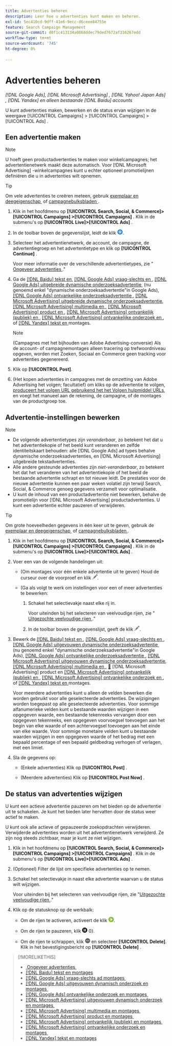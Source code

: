 ```yaml
---
title: Advertenties beheren
description: Leer hoe u advertenties kunt maken en beheren.
exl-id: 5ec410cd-9dff-41e6-9ecc-d6ceee84755e
feature: Search Campaign Management
source-git-commit: d0f1c413134a0868ddec79ded7672af316267edd
workflow-type: tm+mt
source-wordcount: '745'
ht-degree: 0%

---
```


# Advertenties beheren

*[!DNL Google Ads], [!DNL Microsoft Advertising] , [!DNL Yahoo! Japan Ads] , [!DNL Yandex] en alleen bestaande [!DNL Baidu] accounts*

U kunt advertenties maken, bewerken en de status ervan wijzigen in de weergave [!UICONTROL Campaigns] > [!UICONTROL Campaigns] > [!UICONTROL Ads] .

## Een advertentie maken

>[!NOTE]
>
>U hoeft geen productadvertenties te maken voor winkelcampagnes; het advertentienetwerk maakt deze automatisch. Voor [!DNL Microsoft Advertising] -winkelcampagnes kunt u echter optioneel promotielijnen definiëren die u in advertenties wilt opnemen.

>[!TIP]
>
>Om vele advertenties te creëren meteen, gebruik [&#x200B; exemplaar en deegeigenschap &#x200B;](/help/search-social-commerce/campaign-management/campaigns/copy-paste.md) of [&#x200B; campagnebulksbladen &#x200B;](/help/search-social-commerce/campaign-management/bulksheets/bulksheet-about.md).

1. Klik in het hoofdmenu op **[!UICONTROL Search, Social, & Commerce]> [!UICONTROL Campaigns] >[!UICONTROL Campaigns]** . Klik in de submenu&#39;s op **[!UICONTROL Live]>[!UICONTROL Ads]** .

1. In de toolbar boven de gegevenslijst, leidt de klik ![&#x200B; &#x200B;](/help/search-social-commerce/assets/add.png " tot ").

1. Selecteer het advertentienetwerk, de account, de campagne, de advertentiegroep en het advertentietype en klik op **[!UICONTROL Continue]** .

   Voor meer informatie over de verschillende advertentietypes, zie &quot;[&#x200B; Ongeveer advertenties &#x200B;](ad-about.md).&quot;

1. Ga de [[!DNL Baidu]  tekst en &#x200B;](ad-settings-baidu-text.md), [[!DNL Google Ads]  vraag-slechts en &#x200B;](ad-settings-google-call.md), [[!DNL Google Ads]  uitgebreide dynamische onderzoeksadvertentie &#x200B;](ad-settings-google-dsa.md) (nu genoemd enkel &quot;dynamische onderzoeksadvertentie&quot;in Google Ads), [[!DNL Google Ads]  ontvankelijke onderzoeksadvertentie &#x200B;](ad-settings-google-rsa.md), [[!DNL Microsoft Advertising]  uitgebreide dynamische onderzoeksadvertentie &#x200B;](ad-settings-microsoft-dsa.md), [[!DNL Microsoft Advertising]  multimedia en &#x200B;](ad-settings-microsoft-multimedia.md), [[!DNL Microsoft Advertising]  product en &#x200B;](ad-settings-microsoft-product.md), [[!DNL Microsoft Advertising]  ontvankelijk (publiek) en &#x200B;](ad-settings-microsoft-responsive.md), [[!DNL Microsoft Advertising]  ontvankelijke onderzoek en &#x200B;](ad-settings-microsoft-rsa.md), of [[!DNL Yandex]  tekst en &#x200B;](ad-settings-yandex-text.md) montages.

   >[!NOTE]
   >
   >(Campagnes met het bijhouden van Adobe Advertising-conversie) Als de account- of campagnemontages alleen tracering op trefwoordniveau opgeven, worden met Zoeken, Sociaal en Commerce geen tracking voor advertenties gegenereerd.

1. Klik op **[!UICONTROL Post]**.

1. (Het kopen advertenties in campagnes met de omzetting van Adobe Advertising het volgen; facultatief) om kliks op de advertentie te volgen, [&#x200B; produceert het volgen URL gebruikend het het Volgen hulpmiddel URLs &#x200B;](/help/search-social-commerce/tools/click-tracking-url-generate.md), en voegt het manueel aan de rekening, de campagne, of de montages van de productgroep toe.

## Advertentie-instellingen bewerken

>[!NOTE]
>
>* De volgende advertentietypes zijn *veranderbaar*, zo betekent het dat u het advertentiekopie of het beeld kunt veranderen en zelfde identiteitskaart behouden: alle [!DNL Google Ads] ad types behalve dynamische onderzoeksadvertenties, en [!DNL Microsoft Advertising] uitgebreide tekstadvertenties.
>* Alle andere gesteunde advertenties zijn *niet-veranderbaar*, zo betekent het dat het veranderen van het advertentiekopie of het beeld de bestaande advertentie schrapt en tot nieuwe leidt. De prestaties voor de nieuwe advertentie kunnen een paar weken volatiel zijn terwijl Search, Social, &amp; Commerce genoeg gegevens verzamelt voor optimalisatie.
>* U kunt de inhoud van een productadvertentie niet bewerken, behalve de promotielijn voor [!DNL Microsoft Advertising] productadvertenties. U kunt een advertentie echter pauzeren of verwijderen.

>[!TIP]
>
>Om grote hoeveelheden gegevens in één keer uit te geven, gebruik de [&#x200B; exemplaar en deegeigenschap &#x200B;](/help/search-social-commerce/campaign-management/campaigns/copy-paste.md) of [&#x200B; campagnebulksbladen &#x200B;](/help/search-social-commerce/campaign-management/bulksheets/bulksheet-about.md).

1. Klik in het hoofdmenu op **[!UICONTROL Search, Social, & Commerce]> [!UICONTROL Campaigns] >[!UICONTROL Campaigns]** . Klik in de submenu&#39;s op **[!UICONTROL Live]>[!UICONTROL Ads]** .

1. Voer een van de volgende handelingen uit:

   * (Om montages voor één enkele advertentie uit te geven) Houd de curseur over de voorproef en klik ![&#x200B; uitgeven &#x200B;](/help/search-social-commerce/assets/edit.png " ").

   * (Ga als volgt te werk om instellingen voor een of meer advertenties te bewerken:

      1. Schakel het selectievakje naast elke rij in.

         Voor uiteinden bij het selecteren van veelvoudige rijen, zie &quot;[&#x200B; Uitgezochte veelvoudige rijen &#x200B;](/help/search-social-commerce/common-tasks/navigation-editing-selection/multiple-rows-select.md).&quot;

      1. In de toolbar boven de gegevenslijst, geeft de klik ![&#x200B; &#x200B;](/help/search-social-commerce/assets/edit.png " uit ").

1. Bewerk de [[!DNL Baidu]  tekst en &#x200B;](ad-settings-baidu-text.md), [[!DNL Google Ads]  vraag-slechts en &#x200B;](ad-settings-google-call.md), [[!DNL Google Ads]  uitgevouwen dynamische onderzoeksadvertentie &#x200B;](ad-settings-google-dsa.md) (nu genoemd enkel &quot;dynamische onderzoeksadvertentie&quot;in Google Ads), [[!DNL Google Ads]  ontvankelijke onderzoeksadvertentie &#x200B;](ad-settings-google-rsa.md), [[!DNL Microsoft Advertising]  uitgevouwen dynamische onderzoeksadvertentie &#x200B;](ad-settings-microsoft-dsa.md), [[!DNL Microsoft Advertising]  multimedia en &#x200B;](ad-settings-microsoft-multimedia.md), [&#128279;](ad-settings-microsoft-product.md) [!DNL Microsoft Advertising]  product en [[!DNL Microsoft Advertising]  ontvankelijk (publiek) en &#x200B;](ad-settings-microsoft-responsive.md), [[!DNL Microsoft Advertising]  ontvankelijke onderzoek en &#x200B;](ad-settings-microsoft-rsa.md), of [[!DNL Yandex]  tekst en &#x200B;](ad-settings-yandex-text.md) montages.

   Voor meerdere advertenties kunt u alleen de velden bewerken die worden gebruikt voor alle geselecteerde advertenties. De wijzigingen worden toegepast op alle geselecteerde advertenties. Voor sommige alfanumerieke velden kunt u bestaande waarden wijzigen in een opgegeven waarde, een bestaande tekenreeks vervangen door een opgegeven tekenreeks, een opgegeven voorvoegsel toevoegen aan het begin van elke waarde of een achtervoegsel toevoegen aan het einde van elke waarde. Voor sommige monetaire velden kunt u bestaande waarden wijzigen in een opgegeven waarde of het bedrag met een bepaald percentage of een bepaald geldbedrag verhogen of verlagen, met een limiet.

1. Sla de gegevens op:

   * (Enkele advertenties) Klik op **[!UICONTROL Post]** .

   * (Meerdere advertenties) Klik op **[!UICONTROL Post Now]** .

## De status van advertenties wijzigen

U kunt een actieve advertentie pauzeren om het bieden op de advertentie uit te schakelen. Je kunt het bieden later hervatten door de status weer actief te maken.

U kunt ook alle actieve of gepauzeerde zoekopdrachten verwijderen. Verwijderde advertenties worden uit het advertentienetwerk verwijderd. Ze zijn nog steeds zichtbaar, maar je kunt ze niet wijzigen.

1. Klik in het hoofdmenu op **[!UICONTROL Search, Social, & Commerce]> [!UICONTROL Campaigns] >[!UICONTROL Campaigns]** . Klik in de submenu&#39;s op **[!UICONTROL Live]>[!UICONTROL Ads]** .

1. (Optioneel) Filter de lijst om specifieke advertenties op te nemen.

1. Schakel het selectievakje in naast elke advertentie waarvan u de status wilt wijzigen.

   Voor uiteinden bij het selecteren van veelvoudige rijen, zie &quot;[&#x200B; Uitgezochte veelvoudige rijen &#x200B;](/help/search-social-commerce/common-tasks/navigation-editing-selection/multiple-rows-select.md).&quot;

1. Klik op de statusknop op de werkbalk:

   * Om de rijen te activeren, activeert de klik ![&#128279;](/help/search-social-commerce/assets/activate.png " ").

   * Om de rijen te pauzeren, klik ![&#128279;](/help/search-social-commerce/assets/pause.png " Pauzeren ") 0&rbrace;.

   * Om de rijen te schrappen, klik ![&#x200B; Meer &#x200B;](/help/search-social-commerce/assets/more.png " ") en selecteer **[!UICONTROL Delete]**. Klik in het bevestigingsbericht op **[!UICONTROL Delete]** .

>[!MORELIKETHIS]
>
>* [&#x200B; Ongeveer advertenties &#x200B;](ad-about.md)
>* [[!DNL Baidu]  tekst en montages &#x200B;](ad-settings-baidu-text.md)
>* [[!DNL Google Ads]  vraag-slechts ad montages &#x200B;](ad-settings-google-call.md)
>* [[!DNL Google Ads]  uitgevouwen dynamisch onderzoek en montages &#x200B;](ad-settings-google-dsa.md)
>* [[!DNL Google Ads]  ontvankelijke onderzoek en montages &#x200B;](ad-settings-google-rsa.md)
>* [[!DNL Microsoft Advertising]  uitgevouwen dynamisch onderzoek en montages &#x200B;](ad-settings-microsoft-dsa.md)
>* [[!DNL Microsoft Advertising]  multimedia en montages &#x200B;](ad-settings-microsoft-multimedia.md)
>* [[!DNL Microsoft Advertising]  product en montages &#x200B;](ad-settings-microsoft-product.md)
>* [[!DNL Microsoft Advertising]  ontvankelijk (publiek) en montages &#x200B;](ad-settings-microsoft-responsive.md)
>* [[!DNL Microsoft Advertising]  ontvankelijke onderzoek en montages &#x200B;](ad-settings-microsoft-rsa.md)
>* [[!DNL Yandex]  tekst en montages &#x200B;](ad-settings-yandex-text.md)
